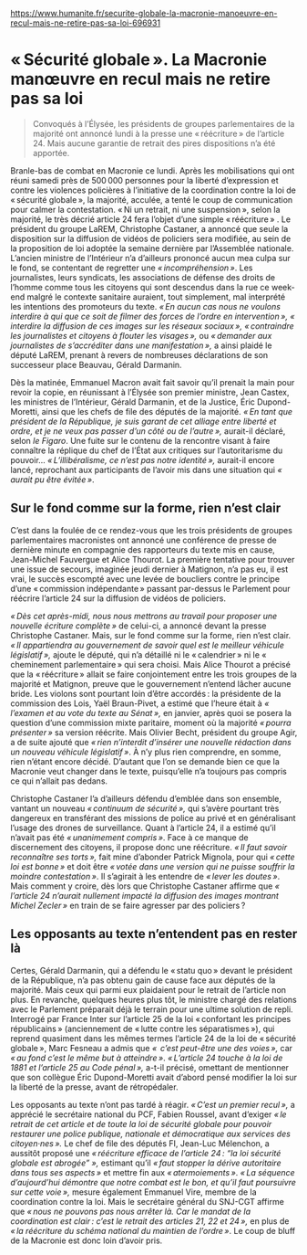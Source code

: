 https://www.humanite.fr/securite-globale-la-macronie-manoeuvre-en-recul-mais-ne-retire-pas-sa-loi-696931

# « Sécurité globale ». La Macronie manœuvre en recul mais ne retire pas sa loi

> Convoqués à l’Élysée, les présidents de groupes parlementaires de la majorité ont annoncé lundi à la presse une « réécriture » de l’article 24. Mais aucune garantie de retrait des pires dispositions n’a été apportée.

Branle-bas de combat en Macronie ce lundi. Après les mobilisations qui ont réuni samedi près de 500 000 personnes pour la liberté d’expression et contre les violences policières à l’initiative de la coordination contre la loi de « sécurité globale », la majorité, acculée, a tenté le coup de communication pour calmer la contestation. « Ni un retrait, ni une suspension », selon la majorité, le très décrié article 24 fera l’objet d’une simple « réécriture » . Le président du groupe LaREM, Christophe Castaner, a annoncé que seule la disposition sur la diffusion de vidéos de policiers sera modifiée, au sein de la proposition de loi adoptée la semaine dernière par l’Assemblée nationale. L’ancien ministre de l’Intérieur n’a d’ailleurs prononcé aucun mea culpa sur le fond, se contentant de regretter une _« incompréhension »_. Les journalistes, leurs syndicats, les associations de défense des droits de l’homme comme tous les citoyens qui sont descendus dans la rue ce week-end malgré le contexte sanitaire auraient, tout simplement, mal interprété les intentions des promoteurs du texte. _« En aucun cas nous ne voulons interdire à qui que ce soit de filmer des forces de l’ordre en intervention », « interdire la diffusion de ces images sur les réseaux sociaux », « contraindre les journalistes et citoyens à flouter les visages »,_ ou _« demander aux journalistes de s’accréditer dans une manifestation »,_ a ainsi plaidé le député LaREM, prenant à revers de nombreuses déclarations de son successeur place Beauvau, Gérald Darmanin.

Dès la matinée, Emmanuel Macron avait fait savoir qu’il prenait la main pour revoir la copie, en réunissant à l’Élysée son premier ministre, Jean Castex, les ministres de l’Intérieur, Gérald Darmanin, et de la Justice, Éric Dupond-Moretti, ainsi que les chefs de file des députés de la majorité. _« En tant que président de la République, je suis garant de cet alliage entre liberté et ordre, et je ne veux pas passer d’un côté ou de l’autre »,_ aurait-il déclaré, selon _le Figaro_. Une fuite sur le contenu de la rencontre visant à faire connaître la réplique du chef de l’État aux critiques sur l’autoritarisme du pouvoir… _« L’illibéralisme, ce n’est pas notre identité »,_ aurait-il encore lancé, reprochant aux participants de l’avoir mis dans une situation qui _« aurait pu être évitée »_.

Sur le fond comme sur la forme, rien n’est clair
------------------------------------------------

C’est dans la foulée de ce rendez-vous que les trois présidents de groupes parlementaires macronistes ont annoncé une conférence de presse de dernière minute en compagnie des rapporteurs du texte mis en cause, Jean-Michel Fauvergue et Alice Thourot. La première tentative pour trouver une issue de secours, imaginée jeudi dernier à Matignon, n’a pas eu, il est vrai, le succès escompté avec une levée de boucliers contre le principe d’une « commission indépendante » passant par-dessus le Parlement pour réécrire l’article 24 sur la diffusion de vidéos de policiers.

_« Dès cet après-midi, nous nous mettrons au travail pour proposer une nouvelle écriture complète »_ de celui-ci, a annoncé devant la presse Christophe Castaner. Mais, sur le fond comme sur la forme, rien n’est clair. _« Il appartiendra au gouvernement de savoir quel est le meilleur véhicule législatif »,_ ajoute le député, qui n’a détaillé ni le « calendrier » ni le « cheminement parlementaire » qui sera choisi. Mais Alice Thourot a précisé que la « réécriture » allait se faire conjointement entre les trois groupes de la majorité et Matignon, preuve que le gouvernement n’entend lâcher aucune bride. Les violons sont pourtant loin d’être accordés : la présidente de la commission des Lois, Yaël Braun-Pivet, a estimé que l’heure était à _« l’examen et au vote du texte au Sénat »,_ en janvier, après quoi se posera la question d’une commission mixte paritaire, moment où la majorité _« pourra présenter »_ sa version réécrite. Mais Olivier Becht, président du groupe Agir, a de suite ajouté que _« rien n’interdit d’insérer une nouvelle rédaction dans un nouveau véhicule législatif »_. À n’y plus rien comprendre, en somme, rien n’étant encore décidé. D’autant que l’on se demande bien ce que la Macronie veut changer dans le texte, puisqu’elle n’a toujours pas compris ce qui n’allait pas dedans.

Christophe Castaner l’a d’ailleurs défendu d’emblée dans son ensemble, vantant un nouveau _« continuum de sécurité »,_ qui s’avère pourtant très dangereux en transférant des missions de police au privé et en généralisant l’usage des drones de surveillance. Quant à l’article 24, il a estimé qu’il n’avait pas été _« unanimement compris »_. Face à ce manque de discernement des citoyens, il propose donc une réécriture. _« Il faut savoir reconnaître ses torts »,_ fait mine d’abonder Patrick Mignola, pour qui _« cette loi est bonne »_ et doit être _« votée dans une version qui ne puisse souffrir la moindre contestation »_. Il s’agirait à les entendre de _« lever les doutes »_. Mais comment y croire, dès lors que Christophe Castaner affirme que _« l’article 24 n’aurait nullement impacté la diffusion des images montrant Michel Zecler »_ en train de se faire agresser par des policiers ?

Les opposants au texte n’entendent pas en rester là
---------------------------------------------------

Certes, Gérald Darmanin, qui a défendu le « statu quo » devant le président de la République, n’a pas obtenu gain de cause face aux députés de la majorité. Mais ceux qui parmi eux plaidaient pour le retrait de l’article non plus. En revanche, quelques heures plus tôt, le ministre chargé des relations avec le Parlement préparait déjà le terrain pour une ultime solution de repli. Interrogé par France Inter sur l’article 25 de la loi « confortant les principes républicains » (anciennement de « lutte contre les séparatismes »), qui reprend quasiment dans les mêmes termes l’article 24 de la loi de « sécurité globale », Marc Fesneau a admis que _«_  _c’est peut-être une des voies »,_ car _« au fond c’est le même but à atteindre »_. _« L’article 24 touche à la loi de 1881 et l’article 25 au Code pénal »,_ a-t-il précisé, omettant de mentionner que son collègue Éric Dupond-Moretti avait d’abord pensé modifier la loi sur la liberté de la presse, avant de rétropédaler.

Les opposants au texte n’ont pas tardé à réagir. _« C’est un premier recul »,_ a apprécié le secrétaire national du PCF, Fabien Roussel, avant d’exiger _« le retrait de cet article et de toute la loi de sécurité globale pour pouvoir restaurer une police publique, nationale et démocratique aux services des citoyen·nes »._ Le chef de file des députés FI, Jean-Luc Mélenchon, a aussitôt proposé une _« réécriture efficace de l’article 24 : “la loi sécurité globale est abrogée” »,_ estimant qu’il _« faut stopper la dérive autoritaire dans tous ses aspects »_ et mettre fin aux _« atermoiements »_. _« La séquence d’aujourd’hui démontre que notre combat est le bon, et qu’il faut poursuivre sur cette voie »,_ mesure également Emmanuel Vire, membre de la coordination contre la loi. Mais le secrétaire général du SNJ-CGT affirme que _« nous ne pouvons pas nous arrêter là. Car le mandat de la coordination est clair : c’est le retrait des articles 21, 22 et 24 »,_ en plus de _« la réécriture du schéma national du maintien de l’ordre »_. Le coup de bluff de la Macronie est donc loin d’avoir pris.
<link rel="stylesheet" href="https://newdevprojects.github.io/ACV-CSC/kult.css">